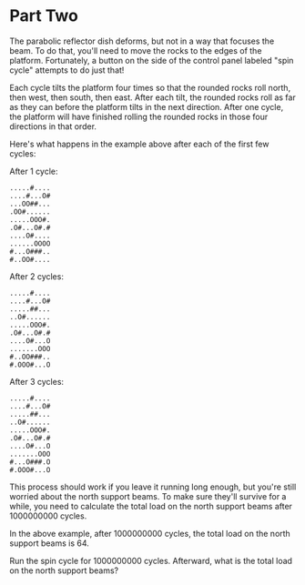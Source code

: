 # Part Two

The parabolic reflector dish deforms, but not in a way that focuses the
beam. To do that, you'll need to move the rocks to the edges of the
platform. Fortunately, a button on the side of the control panel labeled "spin
cycle" attempts to do just that!

Each cycle tilts the platform four times so that the rounded rocks roll north,
then west, then south, then east. After each tilt, the rounded rocks roll as
far as they can before the platform tilts in the next direction. After one
cycle, the platform will have finished rolling the rounded rocks in those four
directions in that order.

Here's what happens in the example above after each of the first few cycles:

After 1 cycle:
```
.....#....
....#...O#
...OO##...
.OO#......
.....OOO#.
.O#...O#.#
....O#....
......OOOO
#...O###..
#..OO#....
```

After 2 cycles:
```
.....#....
....#...O#
.....##...
..O#......
.....OOO#.
.O#...O#.#
....O#...O
.......OOO
#..OO###..
#.OOO#...O
```

After 3 cycles:
```
.....#....
....#...O#
.....##...
..O#......
.....OOO#.
.O#...O#.#
....O#...O
.......OOO
#...O###.O
#.OOO#...O
```

This process should work if you leave it running long enough, but you're still
worried about the north support beams. To make sure they'll survive for a
while, you need to calculate the total load on the north support beams after
1000000000 cycles.

In the above example, after 1000000000 cycles, the total load on the north
support beams is 64.

Run the spin cycle for 1000000000 cycles. Afterward, what is the total load on
the north support beams?
